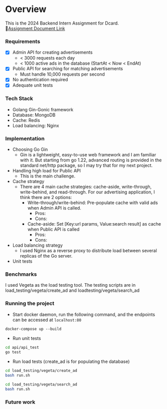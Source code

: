 # Overview 
This is the 2024 Backend Intern Assignment for Dcard.\
🔗[Assignment Document Link](https://drive.google.com/file/d/1dnDiBDen7FrzOAJdKZMDJg479IC77_zT/view)

### Requirements 
- [x] Admin API for creating advertisements
  - < 3000 requests each day
  - < 1000 active ads in the database (StartAt < Now < EndAt)
- [x] Public API for searching for matching advertisements
  - Must handle 10,000 requests per second
- [x] No authentication required
- [x] Adequate unit tests
      
### Tech Stack 
- Golang Gin-Gonic framework
- Database: MongoDB
- Cache: Redis
- Load balancing: Nginx
  
### Implementation
- Choosing Go Gin
  - Gin is a lightweight, easy-to-use web framework and I am familiar with it. But starting from go 1.22,
    advanced routing is provided in the standard net/http package, so I may try that for my next project.
- Handling high load for Public API
  - This is the main challenge.
- Cache strategy
  - There are 4 main cache strategies: cache-aside, write-through, write-behind, and read-through. For our
    advertising application, I think there are 2 options:
    - Write-through/write-behind: Pre-populate cache with valid ads when Admin API is called.
      - Pros: 
      - Cons: 
    - Cache-aside: Set [Key:url params, Value:search result] as cache when Public API is called
      - Pros:
      - Cons: 
- Load balancing strategy
  - I used Nginx as a reverse proxy to distribute load between several replicas of the Go server.
- Unit tests

### Benchmarks
I used Vegeta as the load testing tool. The testing scripts are in load_testing/vegeta/create_ad and loadtesting/vegeta/search_ad


### Running the project
- Start docker daemon, run the following command, and the endpoints can be accessed at `localhost:80`
```
docker-compose up --build
```
- Run unit tests
```bash
cd api/api_test
go test
```
- Run load tests (create_ad is for populating the database)
```bash
cd load_testing/vegeta/create_ad
bash run.sh
```
```bash
cd load_testing/vegeta/search_ad
bash run.sh
```
### Future work
